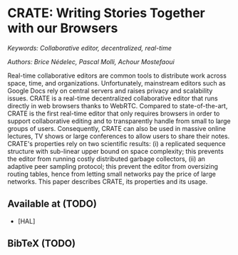 # CRATE: Writing Stories Together with our Browsers

<i>Keywords: Collaborative editor, decentralized, real-time</i>

<i>Authors: Brice Nédelec, Pascal Molli, Achour Mostefaoui</i>


Real-time collaborative editors are common tools to distribute work across
space, time, and organizations. Unfortunately, mainstream editors such as Google
Docs rely on central servers and raises privacy and scalability issues.  CRATE
is a real-time decentralized collaborative editor that runs directly in web
browsers thanks to WebRTC. Compared to state-of-the-art, CRATE is the first
real-time editor that only requires browsers in order to support collaborative
editing and to transparently handle from small to large groups of
users. Consequently, CRATE can also be used in massive online lectures, TV shows
or large conferences to allow users to share their notes. CRATE's properties
rely on two scientific results: (i) a replicated sequence structure with
sub-linear upper bound on space complexity; this prevents the editor from
running costly distributed garbage collectors, (ii) an adaptive peer sampling
protocol; this prevent the editor from oversizing routing tables, hence from
letting small networks pay the price of large networks.  This paper describes
CRATE, its properties and its usage.

## Available at (TODO)

<ul>
  <li>[HAL]</li>
</ul>

## BibTeX (TODO)


